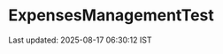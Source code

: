 # ExpensesManagementTest
































































































































































Last updated: 2025-08-17 06:30:12 IST
